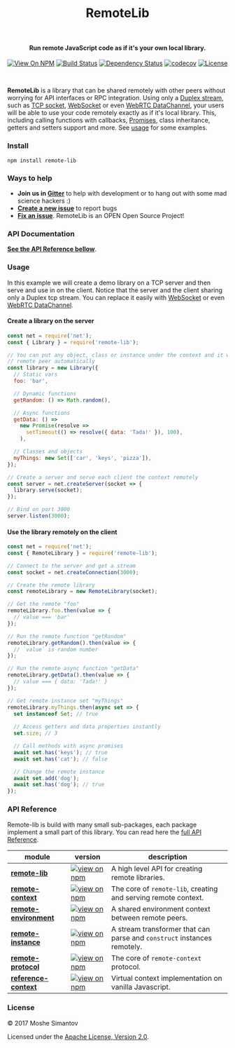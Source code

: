 <h1 align="center">
  <br>
  RemoteLib
  <br>
  <br>
</h1>

<h4 align="center">Run remote JavaScript code as if it's your own local library.</h4>

<p align="center">
<a href="https://www.npmjs.org/package/remote-lib"><img src="http://img.shields.io/npm/v/remote-lib.svg" alt="View On NPM"></a>
<a href="https://travis-ci.org/remotelib/remote-lib"><img src="https://travis-ci.org/remotelib/remote-lib.svg?branch=master" alt="Build Status"></a>
<a href="https://david-dm.org/remotelib/remote-lib"><img src="https://david-dm.org/remotelib/remote-lib.svg" alt="Dependency Status"></a>
<a href="https://codecov.io/gh/remotelib/remote-lib"><img src="https://codecov.io/gh/remotelib/remote-lib/branch/master/graph/badge.svg" alt="codecov"></a>
<a href="LICENSE"><img src="https://img.shields.io/npm/l/remote-lib.svg" alt="License"></a>
</p>
<br>

**RemoteLib** is a library that can be shared remotely with other peers without worrying for API 
interfaces or RPC integration. Using only a 
[Duplex stream](https://nodejs.org/api/stream.html#stream_class_stream_duplex), such as 
[TCP socket](https://nodejs.org/api/net.html#net_net_createconnection_options_connectlistener), 
[WebSocket](https://www.npmjs.com/package/websocket-stream) or even 
[WebRTC DataChannel](https://www.npmjs.com/package/simple-peer), your users 
will be able to use your code remotely exactly as if it's local library. This, including calling 
functions with callbacks, 
[Promises](https://developer.mozilla.org/en/docs/Web/JavaScript/Reference/Global_Objects/Promise), 
class inheritance, getters and setters support and more. See [usage](#usage) for some examples.

### Install
```
npm install remote-lib
```

### Ways to help
* **Join us in [Gitter](https://gitter.im/remotelib/Lobby)** to help with development or to hang out with some mad science hackers :)
* **[Create a new issue](https://github.com/remotelib/remote-lib/issues/new)** to report bugs
* **[Fix an issue](https://github.com/remotelib/remote-lib/issues?state=open)**. RemoteLib is an OPEN Open Source Project!

### API Documentation

**[See the API Reference bellow](#api-reference)**.


### Usage
In this example we will create a demo library on a TCP server and then serve and use in on the 
client. Notice that the server and the client sharing only a Duplex tcp stream. You can replace it
easily with [WebSocket](https://www.npmjs.com/package/websocket-stream) or even 
[WebRTC DataChannel](https://www.npmjs.com/package/simple-peer).

#### Create a library on the server
```js
const net = require('net');
const { Library } = require('remote-lib');

// You can put any object, class or instance under the context and it will be proxied to the
// remote peer automatically
const library = new Library({
  // Static vars
  foo: 'bar',

  // Dynamic functions
  getRandom: () => Math.random(),

  // Async functions
  getData: () =>
    new Promise(resolve =>
      setTimeout(() => resolve({ data: 'Tada!' }), 100),
    ),

  // Classes and objects
  myThings: new Set(['car', 'keys', 'pizza']),
});

// Create a server and serve each client the context remotely
const server = net.createServer(socket => {
  library.serve(socket);
});

// Bind on port 3000
server.listen(3000);
```

#### Use the library remotely on the client
```js
const net = require('net');
const { RemoteLibrary } = require('remote-lib');

// Connect to the server and get a stream
const socket = net.createConnection(3000);

// Create the remote library
const remoteLibrary = new RemoteLibrary(socket);

// Get the remote "foo"
remoteLibrary.foo.then(value => {
  // value === 'bar'
});

// Run the remote function "getRandom"
remoteLibrary.getRandom().then(value => {
  // `value` is random number
});

// Run the remote async function "getData"
remoteLibrary.getData().then(value => {
  // value === { data: 'Tada!' }
});

// Get remote instance set "myThings"
remoteLibrary.myThings.then(async set => {
  set instanceof Set; // true
  
  // Access getters and data properties instantly
  set.size; // 3

  // Call methods with async promises
  await set.has('keys'); // true
  await set.has('cat'); // false

  // Change the remote instance
  await set.add('dog');
  await set.has('dog'); // true
});
```

### API Reference
Remote-lib is build with many small sub-packages, each package implement a small part of this library.
You can read here the [full API Reference](http://www.remotelib.com/identifiers.html).

| module | version | description |
|---|---|---|
| **[remote-lib](packages/remote-lib)** | [![view on npm](http://img.shields.io/npm/v/remote-lib.svg)](https://www.npmjs.org/package/remote-lib) | A high level API for creating remote libraries.
| **[remote-context](packages/remote-context)** | [![view on npm](http://img.shields.io/npm/v/remote-context.svg)](https://www.npmjs.org/package/remote-context) | The core of `remote-lib`, creating and serving remote context.
| **[remote-environment](packages/remote-environment)** | [![view on npm](http://img.shields.io/npm/v/remote-environment.svg)](https://www.npmjs.org/package/remote-environment) | A shared environment context between remote peers.
| **[remote-instance](packages/remote-instance)** | [![view on npm](http://img.shields.io/npm/v/remote-instance.svg)](https://www.npmjs.org/package/remote-instance) | A stream transformer that can parse and `construct` instances remotely.
| **[remote-protocol](packages/remote-protocol)** | [![view on npm](http://img.shields.io/npm/v/remote-protocol.svg)](https://www.npmjs.org/package/remote-protocol) | The core of `remote-context` protocol.
| **[reference-context](packages/reference-context)** | [![view on npm](http://img.shields.io/npm/v/reference-context.svg)](https://www.npmjs.org/package/reference-context) | Virtual context implementation on vanilla Javascript.


### License

&copy; 2017 Moshe Simantov

Licensed under the [Apache License, Version 2.0](LICENSE).
